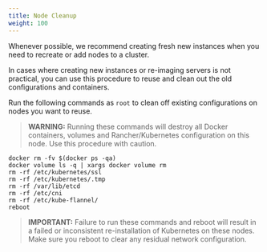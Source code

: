 ```yaml
---
title: Node Cleanup
weight: 100
---
```


Whenever possible, we recommend creating fresh new instances when you need to recreate or add nodes to a cluster.

In cases where creating new instances or re-imaging servers is not practical, you can use this procedure to reuse and clean out the old configurations and containers.

Run the following commands as `root` to clean off existing configurations on nodes you want to reuse.

> **WARNING:** Running these commands will destroy all Docker containers, volumes and Rancher/Kubernetes configuration on this node. Use this procedure with caution.

```
docker rm -fv $(docker ps -qa)
docker volume ls -q | xargs docker volume rm
rm -rf /etc/kubernetes/ssl
rm -rf /etc/kubernetes/.tmp
rm -rf /var/lib/etcd
rm -rf /etc/cni
rm -rf /etc/kube-flannel/
reboot
```

> **IMPORTANT:** Failure to run these commands and reboot will result in a failed or inconsistent re-installation of Kubernetes on these nodes. Make sure you reboot to clear any residual network configuration.
